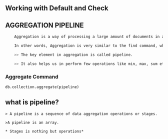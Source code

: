 ## Working with Default and Check
## AGGREGATION PIPELINE

```bash
    Aggregation is a way of processing a large amount of documents in a collection by means of passing them through different stages.

    In other words, Aggregation is very similar to the find command, where you provide the criteria for your query in form of JSON documents.

    >> The key element in aggregation is called pipeline.

    >> It also helps us in perform few operations like min, max, sum etc.

```


### Aggregate Command
    db.collection.aggregate(pipeline)


## what is pipeline?
    > A pipeline is a sequence of data aggregation operations or stages.

    >A pipeline is an array.

    * Stages is nothing but operations*